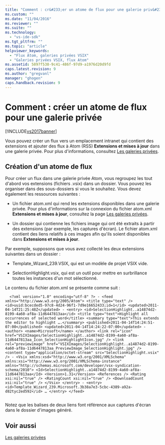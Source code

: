 ```yaml
---
title: "Comment : cr&#233;er un atome de flux pour une galerie priv&#233;e | Microsoft Docs"
ms.custom: ""
ms.date: "11/04/2016"
ms.reviewer: ""
ms.suite: ""
ms.technology: 
  - "vs-ide-sdk"
ms.tgt_pltfrm: ""
ms.topic: "article"
helpviewer_keywords: 
  - "Flux Atom, galeries privées VSIX"
  - "Galeries privées VSIX, flux Atom"
ms.assetid: 5897f538-9c41-486f-97d9-a1976d20d9fd
caps.latest.revision: 9
ms.author: "gregvanl"
manager: "ghogen"
caps.handback.revision: 9
---
```

# Comment : cr&#233;er un atome de flux pour une galerie priv&#233;e
[!INCLUDE[vs2017banner](../code-quality/includes/vs2017banner.md)]

Vous pouvez créer un flux vers un emplacement intranet qui contient des extensions et ajouter des flux à Atom \(RSS\) **Extensions et mises à jour** dans une galerie privée. Pour plus d'informations, consultez [Les galeries privées](../extensibility/private-galleries.md).  
  
## Création d'un atome de flux  
 Pour créer un flux dans une galerie privée Atom, vous regroupez les tout d'abord vos extensions \(fichiers .vsix\) dans un dossier. Vous pouvez les organiser dans des sous\-dossiers si vous le souhaitez. Vous devez également les ressources suivantes :  
  
-   Un fichier atom.xml qui rend les extensions disponibles dans une galerie privée. Pour plus d'informations sur la connexion du fichier atom.xml **Extensions et mises à jour**, consultez la page [Les galeries privées](../extensibility/private-galleries.md).  
  
-   Un dossier qui contienne les fichiers image qui ont été extraits à partir des extensions \(par exemple, les captures d'écran\). Le fichier atom.xml contient des liens relatifs à ces images afin qu'ils soient disponibles dans **Extensions et mises à jour**.  
  
 Par exemple, supposons que vous avez collecté les deux extensions suivantes dans un dossier :  
  
-   Template\_Wizard\_239.VSIX, qui est un modèle de projet VSIX vide.  
  
-   SelectionHighlight.vsix, qui est un outil pour mettre en surbrillance toutes les instances d'un mot sélectionné.  
  
 Le contenu du fichier atom.xml se présente comme suit :  
  
```  
  <?xml version="1.0" encoding="utf-8" ?> - <feed xmlns="http://www.w3.org/2005/Atom"> <title type="text" /> <id>uuid:bcecded5-97c8-4d24-96f1-7d9e16652433;id=1</id> <updated>2011-04-14T21:25:48Z</updated> - <entry> <id>SelectionHighlight..a14874d2-8199-4a60-af8a-11d6447813aa</id> <title type="text">Highlight all occurrences of selected word</title> <summary type="text">This extends the editor to highlight ….</summary> <published>2011-04-14T14:24:51-07:00</published> <updated>2011-04-14T14:24:22-07:00</updated> - <author> <name>Microsoft</name> </author> <link rel="icon" href="VSIXImages/SelectionHighlight..a14874d2-8199-4a60-af8a-11d6447813aa_Icon_SelectionHighlightIcon.jpg" /> <link rel="previewimage" href="VSIXImages/SelectionHighlight..a14874d2-8199-4a60-af8a-11d6447813aa_PreviewImage_SelectionHighlight.jpg" /> <content type="application/octet-stream" src="SelectionHighlight.vsix" /> - <Vsix xmlns:xsd="http://www.w3.org/2001/XMLSchema" xmlns:xsi="http://www.w3.org/2001/XMLSchema-instance" xmlns="http://schemas.microsoft.com/developer/vsx-syndication-schema/2010"> <Id>SelectionHighlight..a14874d2-8199-4a60-af8a-11d6447813aa</Id> <Version>1.31</Version> <References /> <Rating xsi:nil="true" /> <RatingCount xsi:nil="true" /> <DownloadCount xsi:nil="true" /> </Vsix> </entry> - <entry> <id>Template_Wizard_239.Microsoft.3b38a7e3-5cbc-4389-a92a-d82tyc2ed592</id> … </entry> </feed>  
  
```  
  
 Notez que les balises de deux liens font référence aux captures d'écran dans le dossier d'images généré.  
  
## Voir aussi  
 [Les galeries privées](../extensibility/private-galleries.md)